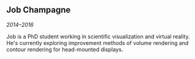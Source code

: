 ## Job Champagne

*2014&ndash;2016*

Job is a PhD student working in scientific visualization and virtual reality. He's currently exploring improvement methods of volume rendering and contour rendering for head-mounted displays.
